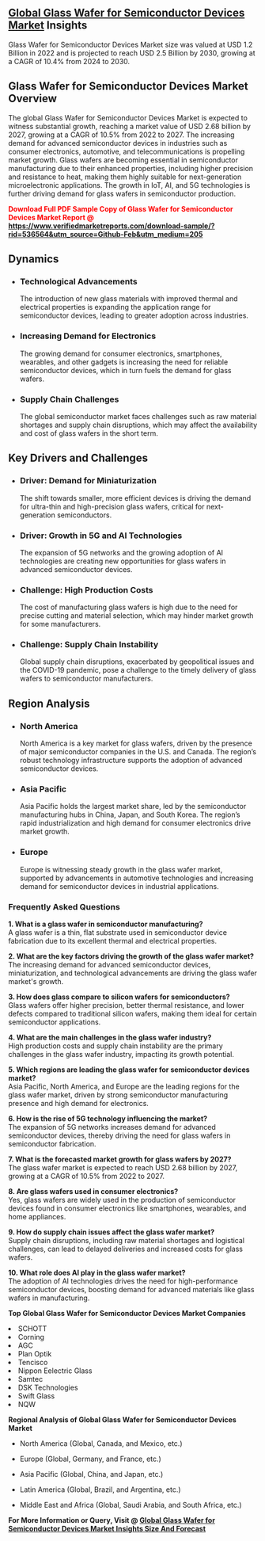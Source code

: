 <h2><a href="https://www.verifiedmarketreports.com/download-sample/?rid=536564&amp;utm_source=Github&amp;utm_medium=205" target="_blank">Global Glass Wafer for Semiconductor Devices Market</a> Insights</h2><p>Glass Wafer for Semiconductor Devices Market size was valued at USD 1.2 Billion in 2022 and is projected to reach USD 2.5 Billion by 2030, growing at a CAGR of 10.4% from 2024 to 2030.</p><p> <h2>Glass Wafer for Semiconductor Devices Market Overview</h2> <p>The global Glass Wafer for Semiconductor Devices Market is expected to witness substantial growth, reaching a market value of USD 2.68 billion by 2027, growing at a CAGR of 10.5% from 2022 to 2027. The increasing demand for advanced semiconductor devices in industries such as consumer electronics, automotive, and telecommunications is propelling market growth. Glass wafers are becoming essential in semiconductor manufacturing due to their enhanced properties, including higher precision and resistance to heat, making them highly suitable for next-generation microelectronic applications. The growth in IoT, AI, and 5G technologies is further driving demand for glass wafers in semiconductor production.</p> <p><strong><p><span class=""><span style="color: #ff0000;"><strong>Download Full PDF Sample Copy of Glass Wafer for Semiconductor Devices Market Report</strong> @ </span><a href="https://www.verifiedmarketreports.com/download-sample/?rid=536564&amp;utm_source=Github-Feb&amp;utm_medium=205" target="_blank">https://www.verifiedmarketreports.com/download-sample/?rid=536564&amp;utm_source=Github-Feb&amp;utm_medium=205</a></span></p></strong></p> <h2>Dynamics</h2> <ul> <li><h3>Technological Advancements</h3> The introduction of new glass materials with improved thermal and electrical properties is expanding the application range for semiconductor devices, leading to greater adoption across industries.</li> <li><h3>Increasing Demand for Electronics</h3> The growing demand for consumer electronics, smartphones, wearables, and other gadgets is increasing the need for reliable semiconductor devices, which in turn fuels the demand for glass wafers.</li> <li><h3>Supply Chain Challenges</h3> The global semiconductor market faces challenges such as raw material shortages and supply chain disruptions, which may affect the availability and cost of glass wafers in the short term.</li> </ul> <h2>Key Drivers and Challenges</h2> <ul> <li><h3>Driver: Demand for Miniaturization</h3> The shift towards smaller, more efficient devices is driving the demand for ultra-thin and high-precision glass wafers, critical for next-generation semiconductors.</li> <li><h3>Driver: Growth in 5G and AI Technologies</h3> The expansion of 5G networks and the growing adoption of AI technologies are creating new opportunities for glass wafers in advanced semiconductor devices.</li> <li><h3>Challenge: High Production Costs</h3> The cost of manufacturing glass wafers is high due to the need for precise cutting and material selection, which may hinder market growth for some manufacturers.</li> <li><h3>Challenge: Supply Chain Instability</h3> Global supply chain disruptions, exacerbated by geopolitical issues and the COVID-19 pandemic, pose a challenge to the timely delivery of glass wafers to semiconductor manufacturers.</li> </ul> <h2>Region Analysis</h2> <ul> <li><h3>North America</h3> North America is a key market for glass wafers, driven by the presence of major semiconductor companies in the U.S. and Canada. The region’s robust technology infrastructure supports the adoption of advanced semiconductor devices.</li> <li><h3>Asia Pacific</h3> Asia Pacific holds the largest market share, led by the semiconductor manufacturing hubs in China, Japan, and South Korea. The region’s rapid industrialization and high demand for consumer electronics drive market growth.</li> <li><h3>Europe</h3> Europe is witnessing steady growth in the glass wafer market, supported by advancements in automotive technologies and increasing demand for semiconductor devices in industrial applications.</li> </ul> <h3>Frequently Asked Questions</h3> <p><strong>1. What is a glass wafer in semiconductor manufacturing?</strong><br> A glass wafer is a thin, flat substrate used in semiconductor device fabrication due to its excellent thermal and electrical properties.</p> <p><strong>2. What are the key factors driving the growth of the glass wafer market?</strong><br> The increasing demand for advanced semiconductor devices, miniaturization, and technological advancements are driving the glass wafer market's growth.</p> <p><strong>3. How does glass compare to silicon wafers for semiconductors?</strong><br> Glass wafers offer higher precision, better thermal resistance, and lower defects compared to traditional silicon wafers, making them ideal for certain semiconductor applications.</p> <p><strong>4. What are the main challenges in the glass wafer industry?</strong><br> High production costs and supply chain instability are the primary challenges in the glass wafer industry, impacting its growth potential.</p> <p><strong>5. Which regions are leading the glass wafer for semiconductor devices market?</strong><br> Asia Pacific, North America, and Europe are the leading regions for the glass wafer market, driven by strong semiconductor manufacturing presence and high demand for electronics.</p> <p><strong>6. How is the rise of 5G technology influencing the market?</strong><br> The expansion of 5G networks increases demand for advanced semiconductor devices, thereby driving the need for glass wafers in semiconductor fabrication.</p> <p><strong>7. What is the forecasted market growth for glass wafers by 2027?</strong><br> The glass wafer market is expected to reach USD 2.68 billion by 2027, growing at a CAGR of 10.5% from 2022 to 2027.</p> <p><strong>8. Are glass wafers used in consumer electronics?</strong><br> Yes, glass wafers are widely used in the production of semiconductor devices found in consumer electronics like smartphones, wearables, and home appliances.</p> <p><strong>9. How do supply chain issues affect the glass wafer market?</strong><br> Supply chain disruptions, including raw material shortages and logistical challenges, can lead to delayed deliveries and increased costs for glass wafers.</p> <p><strong>10. What role does AI play in the glass wafer market?</strong><br> The adoption of AI technologies drives the need for high-performance semiconductor devices, boosting demand for advanced materials like glass wafers in manufacturing.</p> </p><p><strong>Top Global Glass Wafer for Semiconductor Devices Market Companies</strong></p><div data-test-id=""><p><li>SCHOTT</li><li> Corning</li><li> AGC</li><li> Plan Optik</li><li> Tencisco</li><li> Nippon Eelectric Glass</li><li> Samtec</li><li> DSK Technologies</li><li> Swift Glass</li><li> NQW</li></p><div><strong>Regional Analysis of&nbsp;Global Glass Wafer for Semiconductor Devices Market</strong></div><ul><li dir="ltr"><p dir="ltr">North America&nbsp;(Global, Canada, and Mexico, etc.)</p></li><li dir="ltr"><p dir="ltr">Europe (Global, Germany, and France, etc.)</p></li><li dir="ltr"><p dir="ltr">Asia Pacific&nbsp;(Global, China, and Japan, etc.)</p></li><li dir="ltr"><p dir="ltr">Latin America&nbsp;(Global, Brazil, and Argentina, etc.)</p></li><li dir="ltr">Middle East and Africa&nbsp;(Global, Saudi Arabia, and South Africa, etc.)</li></ul><p><strong>For More Information or Query, Visit @&nbsp;</strong><strong><a href="https://www.verifiedmarketreports.com/product/glass-wafer-for-semiconductor-devices-market/?utm_source=Github&amp;utm_medium=205" target="_blank">Global Glass Wafer for Semiconductor Devices Market Insights Size And Forecast</a></strong></p></div>
